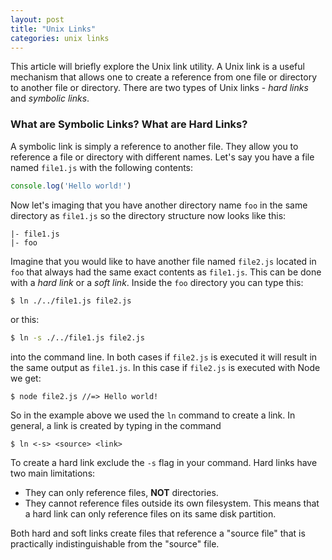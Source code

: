 ```yaml
---
layout: post
title: "Unix Links"
categories: unix links
---
```


This article will briefly explore the Unix link utility. A Unix link is a useful mechanism that allows one to create a reference from one file or directory to another file or directory. There are two types of Unix links - *hard links* and *symbolic links*.

### What are Symbolic Links? What are Hard Links?

A symbolic link is simply a reference to another file. They allow you to reference a file or directory with different names. Let's say you have a file named `file1.js` with the following contents:

```javascript
console.log('Hello world!')
```

Now let's imaging that you have another directory name `foo` in the same directory as `file1.js` so the directory structure now looks like this:

```
|- file1.js
|- foo
```
Imagine that you would like to have another file named `file2.js` located in `foo` that always had the same exact contents as `file1.js`. This can be done with a *hard link* or a *soft link*. Inside the `foo` directory you can type this:

```sh
$ ln ./../file1.js file2.js
```
or this:

```sh
$ ln -s ./../file1.js file2.js
```
into the command line. In both cases if `file2.js` is executed it will result in the same output as `file1.js`. In this case if `file2.js` is executed with Node we get:

```
$ node file2.js //=> Hello world!
```

So in the example above we used the `ln` command to create a link. In general, a link is created by typing in the command

```
$ ln <-s> <source> <link>
```

To create a hard link exclude the `-s` flag in your command. Hard links have two main limitations:

* They can only reference files, **NOT** directories.
* They cannot reference files outside its own filesystem. This means that a hard link can only reference files on its same disk partition.

Both hard and soft links create files that reference a "source file" that is practically indistinguishable from the "source" file.

